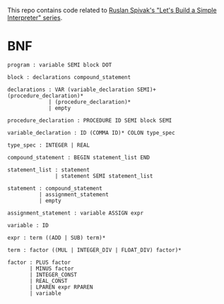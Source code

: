 This repo contains code related to [Ruslan Spivak's "Let's Build a Simple Interpreter"
series](https://ruslanspivak.com/lsbasi-part1/).

# BNF
```
program : variable SEMI block DOT

block : declarations compound_statement

declarations : VAR (variable_declaration SEMI)+ (procedure_declaration)*
             | (procedure_declaration)*
             | empty

procedure_declaration : PROCEDURE ID SEMI block SEMI

variable_declaration : ID (COMMA ID)* COLON type_spec

type_spec : INTEGER | REAL

compound_statement : BEGIN statement_list END

statement_list : statement
               | statement SEMI statement_list

statement : compound_statement
          | assignment_statement
          | empty

assignment_statement : variable ASSIGN expr

variable : ID

expr : term ((ADD | SUB) term)*

term : factor ((MUL | INTEGER_DIV | FLOAT_DIV) factor)*

factor : PLUS factor
       | MINUS factor
       | INTEGER_CONST
       | REAL_CONST
       | LPAREN expr RPAREN
       | variable
```
